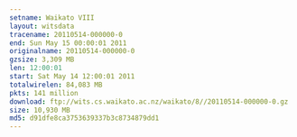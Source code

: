 ```yaml
---
setname: Waikato VIII
layout: witsdata
tracename: 20110514-000000-0
end: Sun May 15 00:00:01 2011
originalname: 20110514-000000-0
gzsize: 3,309 MB
len: 12:00:01
start: Sat May 14 12:00:01 2011
totalwirelen: 84,083 MB
pkts: 141 million
download: ftp://wits.cs.waikato.ac.nz/waikato/8//20110514-000000-0.gz
size: 10,930 MB
md5: d91dfe8ca3753639337b3c8734879dd1
---
```

